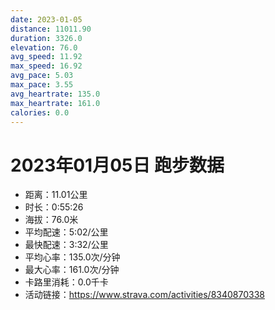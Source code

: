 ```yaml
---
date: 2023-01-05
distance: 11011.90
duration: 3326.0
elevation: 76.0
avg_speed: 11.92
max_speed: 16.92
avg_pace: 5.03
max_pace: 3.55
avg_heartrate: 135.0
max_heartrate: 161.0
calories: 0.0
---
```


# 2023年01月05日 跑步数据

- 距离：11.01公里
- 时长：0:55:26
- 海拔：76.0米
- 平均配速：5:02/公里
- 最快配速：3:32/公里
- 平均心率：135.0次/分钟
- 最大心率：161.0次/分钟
- 卡路里消耗：0.0千卡
- 活动链接：https://www.strava.com/activities/8340870338
